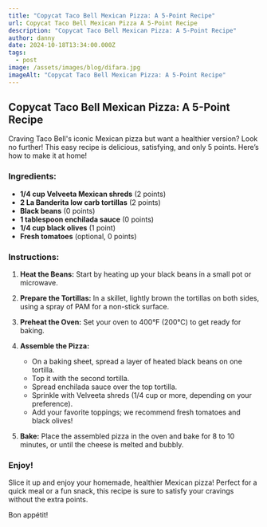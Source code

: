 ```yaml
---
title: "Copycat Taco Bell Mexican Pizza: A 5-Point Recipe"
url: Copycat Taco Bell Mexican Pizza A 5-Point Recipe
description: "Copycat Taco Bell Mexican Pizza: A 5-Point Recipe"
author: danny
date: 2024-10-18T13:34:00.000Z
tags:
  - post
image: /assets/images/blog/difara.jpg
imageAlt: "Copycat Taco Bell Mexican Pizza: A 5-Point Recipe"
---
```

## Copycat Taco Bell Mexican Pizza: A 5-Point Recipe

Craving Taco Bell's iconic Mexican pizza but want a healthier version? Look no further! This easy recipe is delicious, satisfying, and only 5 points. Here’s how to make it at home!

### Ingredients:
- **1/4 cup Velveeta Mexican shreds** (2 points)
- **2 La Banderita low carb tortillas** (2 points)
- **Black beans** (0 points)
- **1 tablespoon enchilada sauce** (0 points)
- **1/4 cup black olives** (1 point)
- **Fresh tomatoes** (optional, 0 points)

### Instructions:

1. **Heat the Beans:** Start by heating up your black beans in a small pot or microwave.

2. **Prepare the Tortillas:** In a skillet, lightly brown the tortillas on both sides, using a spray of PAM for a non-stick surface.

3. **Preheat the Oven:** Set your oven to 400°F (200°C) to get ready for baking.

4. **Assemble the Pizza:**
   - On a baking sheet, spread a layer of heated black beans on one tortilla.
   - Top it with the second tortilla.
   - Spread enchilada sauce over the top tortilla.
   - Sprinkle with Velveeta shreds (1/4 cup or more, depending on your preference).
   - Add your favorite toppings; we recommend fresh tomatoes and black olives!

5. **Bake:** Place the assembled pizza in the oven and bake for 8 to 10 minutes, or until the cheese is melted and bubbly.

### Enjoy!
Slice it up and enjoy your homemade, healthier Mexican pizza! Perfect for a quick meal or a fun snack, this recipe is sure to satisfy your cravings without the extra points.

Bon appétit!
